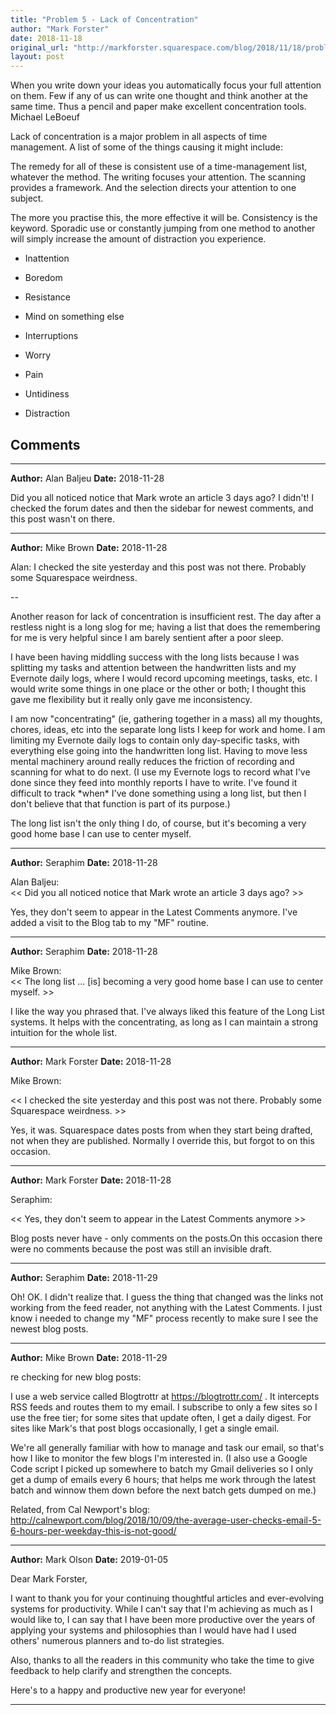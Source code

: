 ```yaml
---
title: "Problem 5 - Lack of Concentration"
author: "Mark Forster"
date: 2018-11-18
original_url: "http://markforster.squarespace.com/blog/2018/11/18/problem-5-lack-of-concentration.html"
layout: post
---
```


When you write down your ideas you automatically focus your full attention on them. Few if any of us can write one thought and think another at the same time. Thus a pencil and paper make excellent concentration tools. Michael LeBoeuf

Lack of concentration is a major problem in all aspects of time management. A list of some of the things causing it might include:

The remedy for all of these is consistent use of a time-management list, whatever the method. The writing focuses your attention. The scanning provides a framework. And the selection directs your attention to one subject.

The more you practise this, the more effective it will be. Consistency is the keyword. Sporadic use or constantly jumping from one method to another will simply increase the amount of distraction you experience.

- Inattention

- Boredom

- Resistance

- Mind on something else

- Interruptions

- Worry

- Pain

- Untidiness

- Distraction


## Comments

---

**Author:** Alan Baljeu
**Date:** 2018-11-28

Did you all noticed notice that Mark wrote an article 3 days ago? I didn't! I checked the forum dates and then the sidebar for newest comments, and this post wasn't on there.

---

**Author:** Mike Brown
**Date:** 2018-11-28

Alan: I checked the site yesterday and this post was not there. Probably some Squarespace weirdness.  
  
--  
  
Another reason for lack of concentration is insufficient rest. The day after a restless night is a long slog for me; having a list that does the remembering for me is very helpful since I am barely sentient after a poor sleep.  
  
I have been having middling success with the long lists because I was splitting my tasks and attention between the handwritten lists and my Evernote daily logs, where I would record upcoming meetings, tasks, etc. I would write some things in one place or the other or both; I thought this gave me flexibility but it really only gave me inconsistency.  
  
I am now "concentrating" (ie, gathering together in a mass) all my thoughts, chores, ideas, etc into the separate long lists I keep for work and home. I am limiting my Evernote daily logs to contain only day-specific tasks, with everything else going into the handwritten long list. Having to move less mental machinery around really reduces the friction of recording and scanning for what to do next. (I use my Evernote logs to record what I've done since they feed into monthly reports I have to write. I've found it difficult to track \*when\* I've done something using a long list, but then I don't believe that that function is part of its purpose.)  
  
The long list isn't the only thing I do, of course, but it's becoming a very good home base I can use to center myself.

---

**Author:** Seraphim
**Date:** 2018-11-28

Alan Baljeu:  
<< Did you all noticed notice that Mark wrote an article 3 days ago? >>  
  
Yes, they don't seem to appear in the Latest Comments anymore. I've added a visit to the Blog tab to my "MF" routine.

---

**Author:** Seraphim
**Date:** 2018-11-28

Mike Brown:  
<< The long list ... [is] becoming a very good home base I can use to center myself. >>   
  
I like the way you phrased that. I've always liked this feature of the Long List systems. It helps with the concentrating, as long as I can maintain a strong intuition for the whole list.

---

**Author:** Mark Forster
**Date:** 2018-11-28

Mike Brown:  
  
<< I checked the site yesterday and this post was not there. Probably some Squarespace weirdness. >>  
  
Yes, it was. Squarespace dates posts from when they start being drafted, not when they are published. Normally I override this, but forgot to on this occasion.

---

**Author:** Mark Forster
**Date:** 2018-11-28

Seraphim:  
  
<< Yes, they don't seem to appear in the Latest Comments anymore >>  
  
Blog posts never have - only comments on the posts.On this occasion there were no comments because the post was still an invisible draft.

---

**Author:** Seraphim
**Date:** 2018-11-29

Oh! OK. I didn't realize that. I guess the thing that changed was the links not working from the feed reader, not anything with the Latest Comments. I just know i needed to change my "MF" process recently to make sure I see the newest blog posts.

---

**Author:** Mike Brown
**Date:** 2018-11-29

re checking for new blog posts:   
  
I use a web service called Blogtrottr at https://blogtrottr.com/ . It intercepts RSS feeds and routes them to my email. I subscribe to only a few sites so I use the free tier; for some sites that update often, I get a daily digest. For sites like Mark's that post blogs occasionally, I get a single email.  
  
We're all generally familiar with how to manage and task our email, so that's how I like to monitor the few blogs I'm interested in. (I also use a Google Code script I picked up somewhere to batch my Gmail deliveries so I only get a dump of emails every 6 hours; that helps me work through the latest batch and winnow them down before the next batch gets dumped on me.)   
  
Related, from Cal Newport's blog: <http://calnewport.com/blog/2018/10/09/the-average-user-checks-email-5-6-hours-per-weekday-this-is-not-good/>

---

**Author:** Mark Olson
**Date:** 2019-01-05

Dear Mark Forster,  
  
I want to thank you for your continuing thoughtful articles and ever-evolving systems for productivity. While I can't say that I'm achieving as much as I would like to, I can say that I have been more productive over the years of applying your systems and philosophies than I would have had I used others' numerous planners and to-do list strategies.  
  
Also, thanks to all the readers in this community who take the time to give feedback to help clarify and strengthen the concepts.  
  
Here's to a happy and productive new year for everyone!

---
